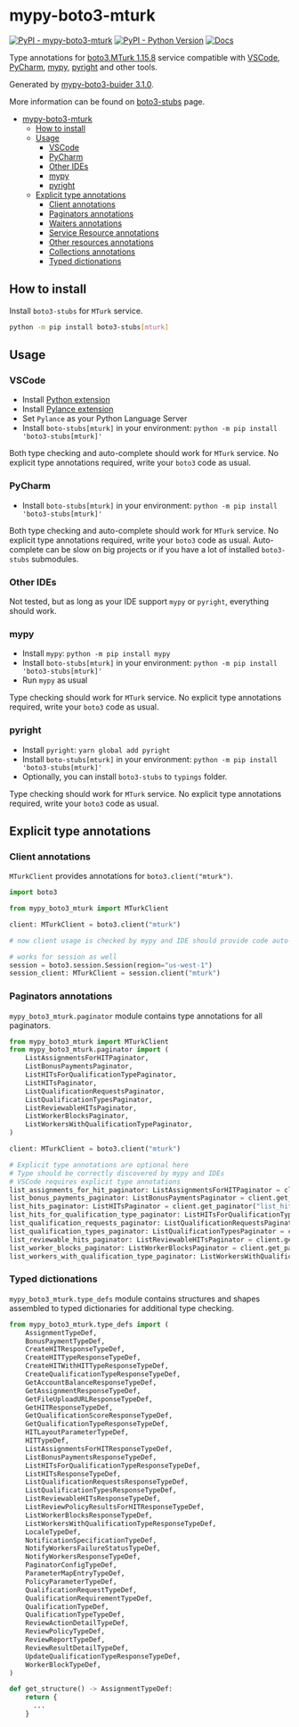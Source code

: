 # mypy-boto3-mturk

[![PyPI - mypy-boto3-mturk](https://img.shields.io/pypi/v/mypy-boto3-mturk.svg?color=blue)](https://pypi.org/project/mypy-boto3-mturk)
[![PyPI - Python Version](https://img.shields.io/pypi/pyversions/mypy-boto3-mturk.svg?color=blue)](https://pypi.org/project/mypy-boto3-mturk)
[![Docs](https://img.shields.io/readthedocs/mypy-boto3-builder.svg?color=blue)](https://mypy-boto3-builder.readthedocs.io/)

Type annotations for
[boto3.MTurk 1.15.8](https://boto3.amazonaws.com/v1/documentation/api/1.15.8/reference/services/mturk.html#MTurk) service
compatible with
[VSCode](https://code.visualstudio.com/),
[PyCharm](https://www.jetbrains.com/pycharm/),
[mypy](https://github.com/python/mypy),
[pyright](https://github.com/microsoft/pyright)
and other tools.

Generated by [mypy-boto3-buider 3.1.0](https://github.com/vemel/mypy_boto3_builder).

More information can be found on [boto3-stubs](https://pypi.org/project/boto3-stubs/) page.

- [mypy-boto3-mturk](#mypy-boto3-mturk)
  - [How to install](#how-to-install)
  - [Usage](#usage)
    - [VSCode](#vscode)
    - [PyCharm](#pycharm)
    - [Other IDEs](#other-ides)
    - [mypy](#mypy)
    - [pyright](#pyright)
  - [Explicit type annotations](#explicit-type-annotations)
    - [Client annotations](#client-annotations)
    - [Paginators annotations](#paginators-annotations)
    - [Waiters annotations](#waiters-annotations)
    - [Service Resource annotations](#service-resource-annotations)
    - [Other resources annotations](#other-resources-annotations)
    - [Collections annotations](#collections-annotations)
    - [Typed dictionations](#typed-dictionations)

## How to install

Install `boto3-stubs` for `MTurk` service.

```bash
python -m pip install boto3-stubs[mturk]
```

## Usage

### VSCode

- Install [Python extension](https://marketplace.visualstudio.com/items?itemName=ms-python.python)
- Install [Pylance extension](https://marketplace.visualstudio.com/items?itemName=ms-python.vscode-pylance)
- Set `Pylance` as your Python Language Server
- Install `boto-stubs[mturk]` in your environment: `python -m pip install 'boto3-stubs[mturk]'`

Both type checking and auto-complete should work for `MTurk` service.
No explicit type annotations required, write your `boto3` code as usual.

### PyCharm

- Install `boto-stubs[mturk]` in your environment: `python -m pip install 'boto3-stubs[mturk]'`

Both type checking and auto-complete should work for `MTurk` service.
No explicit type annotations required, write your `boto3` code as usual.
Auto-complete can be slow on big projects or if you have a lot of installed `boto3-stubs` submodules.

### Other IDEs

Not tested, but as long as your IDE support `mypy` or `pyright`, everything should work.

### mypy

- Install `mypy`: `python -m pip install mypy`
- Install `boto-stubs[mturk]` in your environment: `python -m pip install 'boto3-stubs[mturk]'`
- Run `mypy` as usual

Type checking should work for `MTurk` service.
No explicit type annotations required, write your `boto3` code as usual.

### pyright

- Install `pyright`: `yarn global add pyright`
- Install `boto-stubs[mturk]` in your environment: `python -m pip install 'boto3-stubs[mturk]'`
- Optionally, you can install `boto3-stubs` to `typings` folder.

Type checking should work for `MTurk` service.
No explicit type annotations required, write your `boto3` code as usual.

## Explicit type annotations

### Client annotations

`MTurkClient` provides annotations for `boto3.client("mturk")`.

```python
import boto3

from mypy_boto3_mturk import MTurkClient

client: MTurkClient = boto3.client("mturk")

# now client usage is checked by mypy and IDE should provide code auto-complete

# works for session as well
session = boto3.session.Session(region="us-west-1")
session_client: MTurkClient = session.client("mturk")
```

### Paginators annotations

`mypy_boto3_mturk.paginator` module contains type annotations for all paginators.

```python
from mypy_boto3_mturk import MTurkClient
from mypy_boto3_mturk.paginator import (
    ListAssignmentsForHITPaginator,
    ListBonusPaymentsPaginator,
    ListHITsForQualificationTypePaginator,
    ListHITsPaginator,
    ListQualificationRequestsPaginator,
    ListQualificationTypesPaginator,
    ListReviewableHITsPaginator,
    ListWorkerBlocksPaginator,
    ListWorkersWithQualificationTypePaginator,
)

client: MTurkClient = boto3.client("mturk")

# Explicit type annotations are optional here
# Type should be correctly discovered by mypy and IDEs
# VSCode requires explicit type annotations
list_assignments_for_hit_paginator: ListAssignmentsForHITPaginator = client.get_paginator("list_assignments_for_hit")
list_bonus_payments_paginator: ListBonusPaymentsPaginator = client.get_paginator("list_bonus_payments")
list_hits_paginator: ListHITsPaginator = client.get_paginator("list_hits")
list_hits_for_qualification_type_paginator: ListHITsForQualificationTypePaginator = client.get_paginator("list_hits_for_qualification_type")
list_qualification_requests_paginator: ListQualificationRequestsPaginator = client.get_paginator("list_qualification_requests")
list_qualification_types_paginator: ListQualificationTypesPaginator = client.get_paginator("list_qualification_types")
list_reviewable_hits_paginator: ListReviewableHITsPaginator = client.get_paginator("list_reviewable_hits")
list_worker_blocks_paginator: ListWorkerBlocksPaginator = client.get_paginator("list_worker_blocks")
list_workers_with_qualification_type_paginator: ListWorkersWithQualificationTypePaginator = client.get_paginator("list_workers_with_qualification_type")
```







### Typed dictionations

`mypy_boto3_mturk.type_defs` module contains structures and shapes assembled
to typed dictionaries for additional type checking.

```python
from mypy_boto3_mturk.type_defs import (
    AssignmentTypeDef,
    BonusPaymentTypeDef,
    CreateHITResponseTypeDef,
    CreateHITTypeResponseTypeDef,
    CreateHITWithHITTypeResponseTypeDef,
    CreateQualificationTypeResponseTypeDef,
    GetAccountBalanceResponseTypeDef,
    GetAssignmentResponseTypeDef,
    GetFileUploadURLResponseTypeDef,
    GetHITResponseTypeDef,
    GetQualificationScoreResponseTypeDef,
    GetQualificationTypeResponseTypeDef,
    HITLayoutParameterTypeDef,
    HITTypeDef,
    ListAssignmentsForHITResponseTypeDef,
    ListBonusPaymentsResponseTypeDef,
    ListHITsForQualificationTypeResponseTypeDef,
    ListHITsResponseTypeDef,
    ListQualificationRequestsResponseTypeDef,
    ListQualificationTypesResponseTypeDef,
    ListReviewableHITsResponseTypeDef,
    ListReviewPolicyResultsForHITResponseTypeDef,
    ListWorkerBlocksResponseTypeDef,
    ListWorkersWithQualificationTypeResponseTypeDef,
    LocaleTypeDef,
    NotificationSpecificationTypeDef,
    NotifyWorkersFailureStatusTypeDef,
    NotifyWorkersResponseTypeDef,
    PaginatorConfigTypeDef,
    ParameterMapEntryTypeDef,
    PolicyParameterTypeDef,
    QualificationRequestTypeDef,
    QualificationRequirementTypeDef,
    QualificationTypeDef,
    QualificationTypeTypeDef,
    ReviewActionDetailTypeDef,
    ReviewPolicyTypeDef,
    ReviewReportTypeDef,
    ReviewResultDetailTypeDef,
    UpdateQualificationTypeResponseTypeDef,
    WorkerBlockTypeDef,
)

def get_structure() -> AssignmentTypeDef:
    return {
      ...
    }
```
